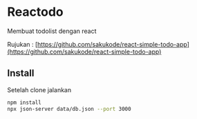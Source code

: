 # Reactodo

Membuat todolist dengan react

Rujukan : [https://github.com/sakukode/react-simple-todo-app](https://github.com/sakukode/react-simple-todo-app)

## Install
Setelah clone jalankan 
```bash
npm install
npx json-server data/db.json --port 3000
```

